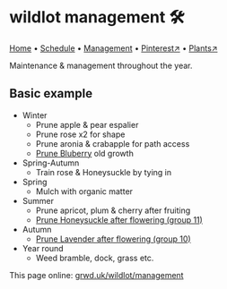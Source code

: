 # wildlot management 🛠️

[Home](https://grwd.uk/wildlot/) • [Schedule](https://grwd.uk/wildlot/schedule) • [Management](https://grwd.uk/wildlot/management) • [Pinterest↗](https://pinterest.co.uk/NatureWorksGarden/wildlot) • [Plants↗](https://bit.ly/wildlot-plants)

Maintenance & management throughout the year.

## Basic example

* Winter
    * Prune apple & pear espalier
    * Prune rose x2 for shape
    * Prune aronia & crabapple for path access
    * [Prune Bluberry](https://www.rhs.org.uk/fruit/blueberries/grow-your-own) old growth
* Spring-Autumn
    * Train rose & Honeysuckle by tying in
* Spring
    * Mulch with organic matter
* Summer
    * Prune apricot, plum & cherry after fruiting
    * [Prune Honeysuckle after flowering (group 11)](https://www.rhs.org.uk/plants/types/climbers/established-pruning-guide)
* Autumn
    * [Prune Lavender after flowering (group 10)](https://www.rhs.org.uk/plants/types/shrubs/evergreen-pruning-guide)
* Year round
    * Weed bramble, dock, grass etc.

This page online: [grwd.uk/wildlot/management](https://grwd.uk/wildlot/management)
